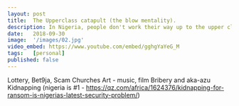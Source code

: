 ```yaml
---
layout: post
title:  The Upperclass catapult (the blow mentality).
description: In Nigeria, people don't work their way up to the upper class, they get catapulted into it. 
date:   2018-09-30
image:  '/images/02.jpg'
video_embed: https://www.youtube.com/embed/gghgYaYeG_M
tags:   [personal]
published: false
---
```



Lottery,
Bet9ja,
Scam
Churches
Art - music, film
Bribery and aka-azu
Kidnapping (nigeria is #1 - https://qz.com/africa/1624376/kidnapping-for-ransom-is-nigerias-latest-security-problem/)



